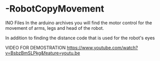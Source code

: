 # -RobotCopyMovement
INO Files
In the arduino archives 
you will find the motor control 
for the movement of arms, 
legs and head of the robot.

In addition to finding the distance 
code that is used for the robot's eyes

VIDEO FOR DEMOSTRATION
https://www.youtube.com/watch?v=BsbzBmSLPkg&feature=youtu.be